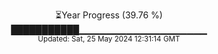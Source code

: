 <p align="center">
⏳Year Progress (39.76 %) <br>
███████████▁▁▁▁▁▁▁▁▁▁▁▁▁▁▁▁▁▁▁ <br>
<sub>Updated: Sat, 25 May 2024 12:31:14 GMT</sub>
</p>

